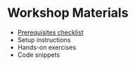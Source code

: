 # Workshop Materials
* [Prerequisites checklist](Prerequisites.md)
* Setup instructions
* Hands-on exercises
* Code snippets

